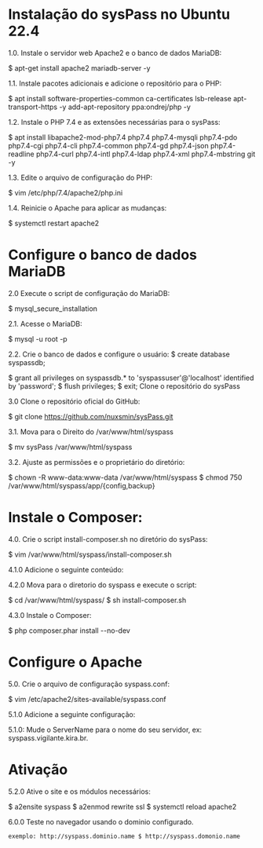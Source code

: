 # Instalação do sysPass no Ubuntu 22.4

1.0. Instale o servidor web Apache2 e o banco de dados MariaDB:

$ apt-get install apache2 mariadb-server -y

1.1. Instale pacotes adicionais e adicione o repositório para o PHP:

$ apt install software-properties-common ca-certificates lsb-release apt-transport-https -y add-apt-repository ppa:ondrej/php -y

1.2. Instale o PHP 7.4 e as extensões necessárias para o sysPass:

$ apt install libapache2-mod-php7.4 php7.4 php7.4-mysqli php7.4-pdo php7.4-cgi php7.4-cli php7.4-common php7.4-gd php7.4-json php7.4-readline php7.4-curl php7.4-intl php7.4-ldap php7.4-xml php7.4-mbstring git -y

1.3. Edite o arquivo de configuração do PHP:

$ vim /etc/php/7.4/apache2/php.ini

1.4. Reinicie o Apache para aplicar as mudanças:

$ systemctl restart apache2

# Configure o banco de dados MariaDB

2.0 Execute o script de configuração do MariaDB:

$ mysql_secure_installation

2.1. Acesse o MariaDB:

$ mysql -u root -p

2.2. Crie o banco de dados e configure o usuário: $ create database syspassdb;

$ grant all privileges on syspassdb.* to 'syspassuser'@'localhost' identified by 'password'; $ flush privileges; $ exit;
Clone o repositório do sysPass

3.0 Clone o repositório oficial do GitHub:

$ git clone https://github.com/nuxsmin/sysPass.git

3.1. Mova para o Direito do /var/www/html/syspass 

$ mv sysPass /var/www/html/syspass

3.2. Ajuste as permissões e o proprietário do diretório:

$ chown -R www-data:www-data /var/www/html/syspass 
$ chmod 750 /var/www/html/syspass/app/{config,backup}

# Instale o Composer:

4.0. Crie o script install-composer.sh no diretório do sysPass: 

$ vim /var/www/html/syspass/install-composer.sh

4.1.0 Adicione o seguinte conteúdo:



4.2.0 Mova para o diretorio do syspass e execute o script:

$ cd /var/www/html/syspass/ $ sh install-composer.sh

4.3.0 Instale o Composer:

$ php composer.phar install --no-dev

# Configure o Apache
5.0. Crie o arquivo de configuração syspass.conf:

$ vim /etc/apache2/sites-available/syspass.conf

5.1.0 Adicione a seguinte configuração:



5.1.0: Mude o ServerName para o nome do seu servidor, ex: syspass.vigilante.kira.br.

# Ativação

5.2.0 Ative o site e os módulos necessários: 

$ a2ensite syspass $ a2enmod rewrite ssl $ systemctl reload apache2

6.0.0 Teste no navegador usando o dominio configurado.

    exemplo: http://syspass.dominio.name $ http://syspass.domonio.name
